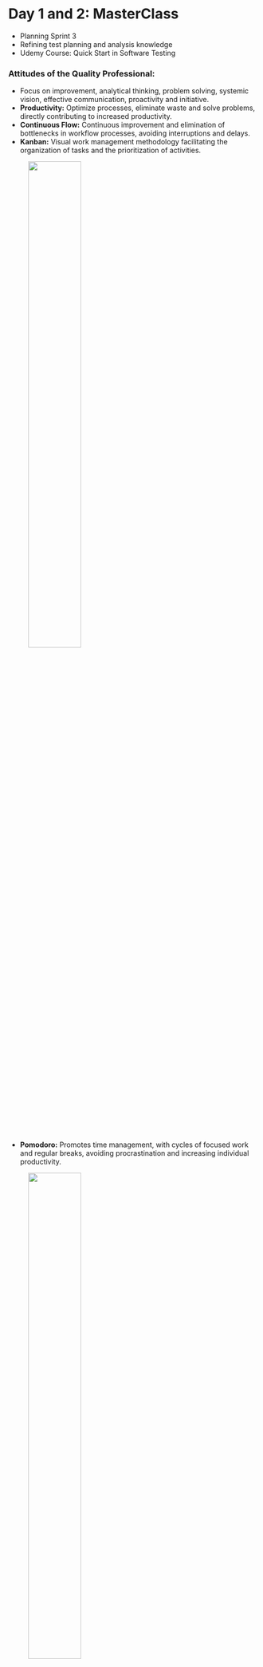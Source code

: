 # Day 1 and 2: MasterClass

- Planning Sprint 3
- Refining test planning and analysis knowledge
- Udemy Course: Quick Start in Software Testing

### **Attitudes of the Quality Professional:**

- Focus on improvement, analytical thinking, problem solving, systemic vision, effective communication, proactivity and initiative.
- **Productivity:** Optimize processes, eliminate waste and solve problems, directly contributing to increased productivity.
- **Continuous Flow:** Continuous improvement and elimination of bottlenecks in workflow processes, avoiding interruptions and delays.
- **Kanban:** Visual work management methodology facilitating the organization of tasks and the prioritization of activities.

<figure>   <img src="https://th.bing.com/th/id/R.03571b09064eb6f6a0fcadcf85a26b67?rik=NNazjYwAuCgEHg&amp;riu=http%3a%2f%2fwww.novida.com.br%2fwp-content%2fuploads%2f2018%2f07%2fKanban.png&amp;ehk=Aa5HQaU4BP51aTvNXrXdQR3OjWel%2fitsRR%2fiww5jKZQ%3d&amp;risl=&amp;pid=ImgRaw&amp;r=0" width="50%"> </figure>

- **Pomodoro:** Promotes time management, with cycles of focused work and regular breaks, avoiding procrastination and increasing individual productivity.

<figure>   <img src="https://static.vecteezy.com/system/resources/previews/011/065/110/original/the-pomodoro-technique-clipart-pomodoro-method-chart-watercolor-style-illustration-isolated-on-white-background-pomodoro-time-management-technique-kitchen-timer-pomodoro-technique-poster-vector.jpg" width="50%"> </figure>

### **Test Planning:**

- **Negotiating a Flexible and Valuable Agreement:** Clearly define the scope of testing, quality objectives, available resources and deadlines, communicate transparently, be prepared to adjust the test plan as project needs evolve, and prioritize tests that will bring the greatest benefit to the product and users.
- **Test Plan:** Document that describes the testing strategy, the types of testing to be performed, the resources required, and the acceptance criteria.
- **Mind Map:** Visual tool for organizing ideas and information, useful for test planning.
- **Functional and Non-Functional Requirements:** Descriptions of the functionalities that the software must have (functional) and the quality attributes that it must present (non-functional), such as performance, security and usability.
- **User Stories:** Descriptions of how a user interacts with the software to achieve a specific goal.
- **Pre-game:** Planning meeting before the start of a sprint, where the team defines the objectives and tasks to be performed.
- **Product Backlog:** Prioritized list of features and improvements to be implemented in the product.
- **Sprint:** A period of time (usually 1 to 4 weeks) during which the team works to deliver a set of features.
- **Sprint Backlog:** List of tasks to be accomplished during a sprint.
- **Epics:** Large blocks of work that can be broken down into smaller User Stories.
- **Features:** Specific software functionalities.
- **Risk Management:**
    - **Risk Analysis:** Identification, evaluation and prioritization of risks that may affect the project.
    - **Risk Matrix:** Visual tool to assess the probability and impact of risks.
    - **Planning Poker:** Technique for estimating the effort required to complete a task.
    - **Risk History:** Record of identified risks, their assessments and the actions taken to mitigate them.
- **Test Prioritization:**
    - **Pareto Analysis:** Technique to identify the 20% of problems that cause 80% of the impacts, allowing you to focus on the most important tests.
    - **Impulse Prioritization:** Prioritize tests based on the team's intuition and experience.
    - **Prioritization by Attraction:** Prioritize tests based on the value they will bring to the business and users.
    - **Long Tail Analysis:** Consider tests that, although individually have low impact, can have a significant impact when combined.

### **Test Analysis, Modeling and Implementation**

**1. Test Analysis:**

- **What it is:** It is the process of studying the software requirements, the functionalities to be tested, the risks involved, what types of testing are necessary and what the success criteria are.
    - Review requirements.
    - Identify critical functionality and risk areas.
    - Define the objectives of the tests.
    - Create a list of questions to be answered by the tests.

**2. Test Modeling:**

- **What it is:** It is the process of creating models that represent the tests to be executed. Organizing and structuring the tests in a logical and efficient way.
    - **Scenarios:** Descriptions of software usage situations, including user actions and expected system responses.
    - **Test Suites:** Sets of related test cases, grouped by functionality or objective.
    - **Test Cases:** Detailed descriptions of a specific test, including the steps to be followed, the input data, the expected actions, and the success criteria.

**3. Test Implementation:**

- **What it is:** It is the process of creating and executing the tests themselves. Verifying that it works as expected and identifying possible defects.
    - Write test scripts (automated or manual).
    - Run the tests and record the results.
    - Report any defects found.

**Scenario:**

- **Environment:** The technical context in which the software will run.
- **Situations:** Variations in the scenario that can affect the behavior of the software.

**Unit Tests:**

- Tests that verify the functioning of small units of code (functions, methods, classes) in isolation. Ensuring that each unit works correctly before integrating it into the complete system.
